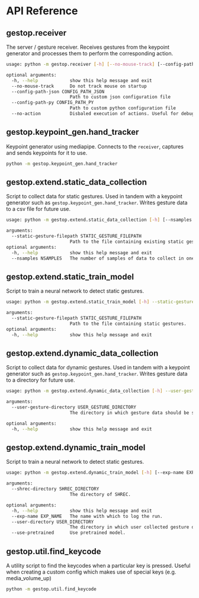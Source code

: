 # API Reference

## gestop.receiver

The server / gesture receiver. Receives gestures from the keypoint generator and processes them to perform the corresponding action. 

```sh
usage: python -m gestop.receiver [-h] [--no-mouse-track] [--config-path-json CONFIG_PATH_JSON] [--config-path-py CONFIG_PATH_PY] [--no-action]

optional arguments:
  -h, --help            show this help message and exit
  --no-mouse-track      Do not track mouse on startup
  --config-path-json CONFIG_PATH_JSON
                        Path to custom json configuration file
  --config-path-py CONFIG_PATH_PY
                        Path to custom python configuration file
  --no-action           Disbaled execution of actions. Useful for debugging.
```

## gestop.keypoint_gen.hand_tracker

Keypoint generator using mediapipe. Connects to the `receiver`, captures and sends keypoints for it to use.

```sh
python -m gestop.keypoint_gen.hand_tracker
```

## gestop.extend.static_data_collection

Script to collect data for static gestures. Used in tandem with a keypoint generator such as `gestop.keypoint_gen.hand_tracker`. Writes gesture data to a csv file for future use.

```sh
usage: python -m gestop.extend.static_data_collection [-h] [--nsamples NSAMPLES] --static-gesture-filepath STATIC_GESTURE_FILEPATH

arguments:
  --static-gesture-filepath STATIC_GESTURE_FILEPATH
                        Path to the file containing existing static gestures or path to new file to add gesture data.
optional arguments:
  -h, --help            show this help message and exit
  --nsamples NSAMPLES   The number of samples of data to collect in one run.
```

## gestop.extend.static_train_model

Script to train a neural network to detect static gestures. 

```sh
usage: python -m gestop.extend.static_train_model [-h] --static-gesture-filepath STATIC_GESTURE_FILEPATH

arguments:
  --static-gesture-filepath STATIC_GESTURE_FILEPATH
                        Path to the file containing static gestures.
optional arguments:
  -h, --help            show this help message and exit
```

## gestop.extend.dynamic_data_collection

Script to collect data for dynamic gestures. Used in tandem with a keypoint generator such as `gestop.keypoint_gen.hand_tracker`. Writes gesture data to a directory for future use.

```sh
usage: python -m gestop.extend.dynamic_data_collection [-h] --user-gesture-directory USER_GESTURE_DIRECTORY

arguments:
  --user-gesture-directory USER_GESTURE_DIRECTORY
                        The directory in which gesture data should be stored. Created if it does not exist. Each gesture is stored in a separate directory inside this one.

optional arguments:
  -h, --help            show this help message and exit
```

## gestop.extend.dynamic_train_model

Script to train a neural network to detect static gestures. 

```sh
usage: python -m gestop.extend.dynamic_train_model [-h] [--exp-name EXP_NAME] --shrec-directory SHREC_DIRECTORY [--user-directory USER_DIRECTORY] [--use-pretrained]

arguments:
  --shrec-directory SHREC_DIRECTORY
                        The directory of SHREC.

optional arguments:
  -h, --help            show this help message and exit
  --exp-name EXP_NAME   The name with which to log the run.
  --user-directory USER_DIRECTORY
                        The directory in which user collected gesture data is stored.
  --use-pretrained      Use pretrained model.
```

## gestop.util.find_keycode

A utility script to find the keycodes when a particular key is pressed. Useful when creating a custom config which makes use of special keys (e.g. media\_volume\_up)

```sh
python -m gestop.util.find_keycode
```
